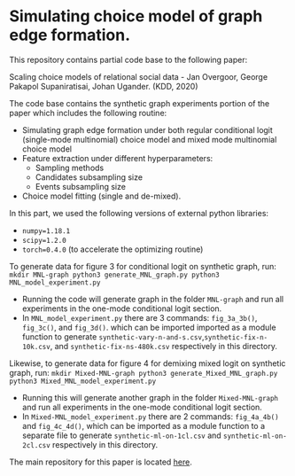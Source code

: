 # Simulating choice model of graph edge formation.

This repository contains partial code base to the following paper:

Scaling choice models of relational social data - Jan Overgoor, George Pakapol Supaniratisai, Johan Ugander. (KDD, 2020)

The code base contains the synthetic graph experiments portion of the paper which includes the following routine:

- Simulating graph edge formation under both regular conditional logit (single-mode multinomial) choice model and mixed mode multinomial choice model
- Feature extraction under different hyperparameters:
  * Sampling methods
  * Candidates subsampling size
  * Events subsampling size
- Choice model fitting (single and de-mixed).

In this part, we used the following versions of external python libraries:

- `numpy=1.18.1`
- `scipy=1.2.0`
- `torch=0.4.0` (to accelerate the optimizing routine)

To generate data for figure 3 for conditional logit on synthetic graph, run:
    ```
    mkdir MNL-graph
    python3 generate_MNL_graph.py
    python3 MNL_model_experiment.py
    ```    
* Running the code will generate graph in the folder `MNL-graph` and run all experiments in the one-mode conditional logit section. 
* In `MNL_model_experiment.py` there are 3 commands: `fig_3a_3b()`, `fig_3c()`, and `fig_3d()`. which can be imported imported as a module function to generate  `synthetic-vary-n-and-s.csv`,`synthetic-fix-n-10k.csv`, and `synthetic-fix-ns-480k.csv` respectively in this directory.

Likewise, to generate data for figure 4 for demixing mixed logit on synthetic graph, run:
    ```
    mkdir Mixed-MNL-graph
    python3 generate_Mixed_MNL_graph.py
    python3 Mixed_MNL_model_experiment.py
    ```    
* Running this will generate another graph in the folder `Mixed-MNL-graph` and run all experiments in the one-mode conditional logit section.
* In `Mixed-MNL_model_experiment.py` there are 2 commands: `fig_4a_4b()` and `fig_4c_4d()`, which can be imported as a module function to a separate file to generate  `synthetic-ml-on-1cl.csv` and `synthetic-ml-on-2cl.csv` respectively in this directory.

The main repository for this paper is located <a href="https://github.com/janovergoor/choose2grow">here</a>.
